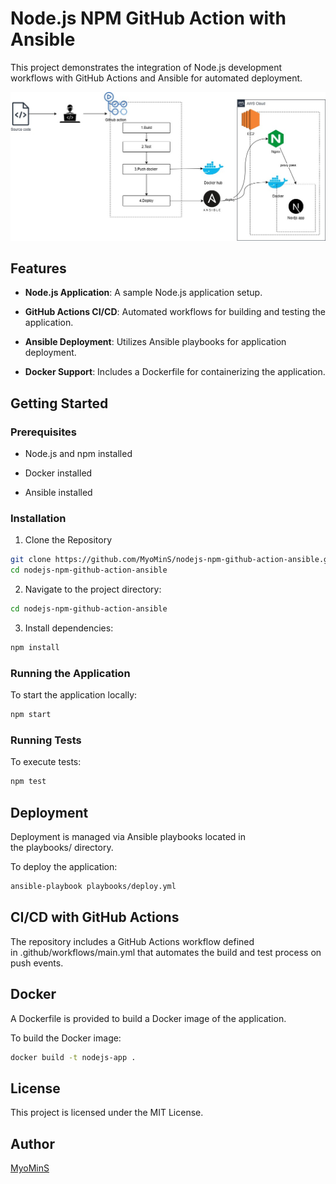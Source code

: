 Node.js NPM GitHub Action with Ansible
======================================

This project demonstrates the integration of Node.js development workflows with GitHub Actions and Ansible for automated deployment.

![work flow diagram](playbooks/nodejs-npm-github-action-ansible.jpg)

Features
--------

*   **Node.js Application**: A sample Node.js application setup.
    
*   **GitHub Actions CI/CD**: Automated workflows for building and testing the application.
    
*   **Ansible Deployment**: Utilizes Ansible playbooks for application deployment.
    
*   **Docker Support**: Includes a Dockerfile for containerizing the application.
    

Getting Started
---------------

### Prerequisites

*   Node.js and npm installed
    
*   Docker installed
    
*   Ansible installed
    

### Installation

1.  Clone the Repository

```bash
git clone https://github.com/MyoMinS/nodejs-npm-github-action-ansible.git
cd nodejs-npm-github-action-ansible
```

2.  Navigate to the project directory:
```bash
cd nodejs-npm-github-action-ansible
```
3. Install dependencies:
```bash
npm install
```

### Running the Application

To start the application locally:
```bash
npm start
```

### Running Tests

To execute tests:

```bash
npm test
```


Deployment
----------

Deployment is managed via Ansible playbooks located in the playbooks/ directory.

To deploy the application:

```bash
ansible-playbook playbooks/deploy.yml
```

CI/CD with GitHub Actions
-------------------------

The repository includes a GitHub Actions workflow defined in .github/workflows/main.yml that automates the build and test process on push events.

Docker
------

A Dockerfile is provided to build a Docker image of the application.

To build the Docker image:

```bash
docker build -t nodejs-app .
```

License
-------

This project is licensed under the MIT License.

Author
------

[MyoMinS](https://github.com/MyoMinS)
